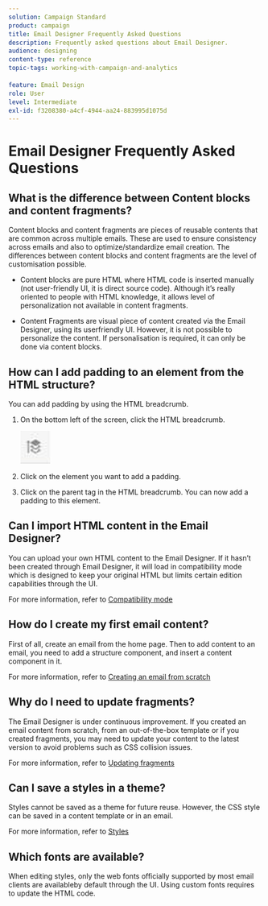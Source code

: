 ```yaml
---
solution: Campaign Standard
product: campaign
title: Email Designer Frequently Asked Questions 
description: Frequently asked questions about Email Designer.
audience: designing
content-type: reference
topic-tags: working-with-campaign-and-analytics

feature: Email Design
role: User
level: Intermediate
exl-id: f3208380-a4cf-4944-aa24-883995d1075d
---
```

# Email Designer Frequently Asked Questions 

## What is the difference between Content blocks and content fragments? 

 Content blocks and content fragments are pieces of reusable contents that are common across multiple emails. These are used to ensure consistency across emails and also to optimize/standardize email creation. The differences between content blocks and content fragments are the level of customisation possible.

* Content blocks are pure HTML where HTML code is inserted manually (not user-friendly UI, it is direct source code). Although it’s really oriented to people with HTML knowledge, it allows level of personalization not available in content fragments.

* Content Fragments are visual piece of content created via the Email Designer, using its userfriendly UI. However, it is not possible to personalize the content. If personalisation is required, it can only be done via content blocks.

## How can I add padding to an element from the HTML structure?

You can add padding by using the HTML breadcrumb.

1. On the bottom left of the screen, click the HTML breadcrumb.

   ![](assets/do-not-localize/breadcrumb.png)

1. Click on the element you want to add a padding. 
1. Click on the parent tag in the HTML breadcrumb.
You can now add a padding to this element.

## Can I import HTML content in the Email Designer?

You can upload your own HTML content to the Email Designer. If it hasn’t been created through Email Designer, it will load in compatibility mode which is designed to keep your original HTML but limits certain edition capabilities through the UI.

For more information, refer to [Compatibility mode](../../designing/using/using-existing-content.md#compatibility-mode)

## How do I create my first email content?

First of all, create an email from the home page. 
Then to add content to an email, you need to add a structure component, and insert a content component in it.

For more information, refer to [Creating an email from scratch](../../designing/using/quick-start.md#from-scratch-email)

## Why do I need to update fragments? 

The Email Designer is under continuous improvement. If you created an email content from scratch, from an out-of-the-box template or if you created fragments, you may need to update your content to the latest version to avoid problems such as CSS collision issues.

For more information, refer to [Updating fragments](../../designing/using/designing-content-in-adobe-campaign.md#email-designer-updates)

## Can I save a styles in a theme? 

Styles cannot be saved as a theme for future reuse. However, the CSS style can be saved in a content template or in an email.

For more information, refer to [Styles](../../designing/using/styles.md)

## Which fonts are available? 

When editing styles, only the web fonts officially supported by most email clients are availableby default through the UI. Using custom fonts requires to update the HTML code.
